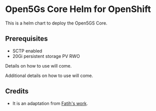 # Open5Gs Core Helm for OpenShift

This is a helm chart to deploy the Open5GS Core.

## Prerequisites
- SCTP enabled
- 20Gi persistent storage PV RWO

Details on how to use will come.


Additional details on how to use will come.

## Credits 
- It is an adaptation from [Fatih's work](https://github.com/fenar/cnvopen5gcore).

